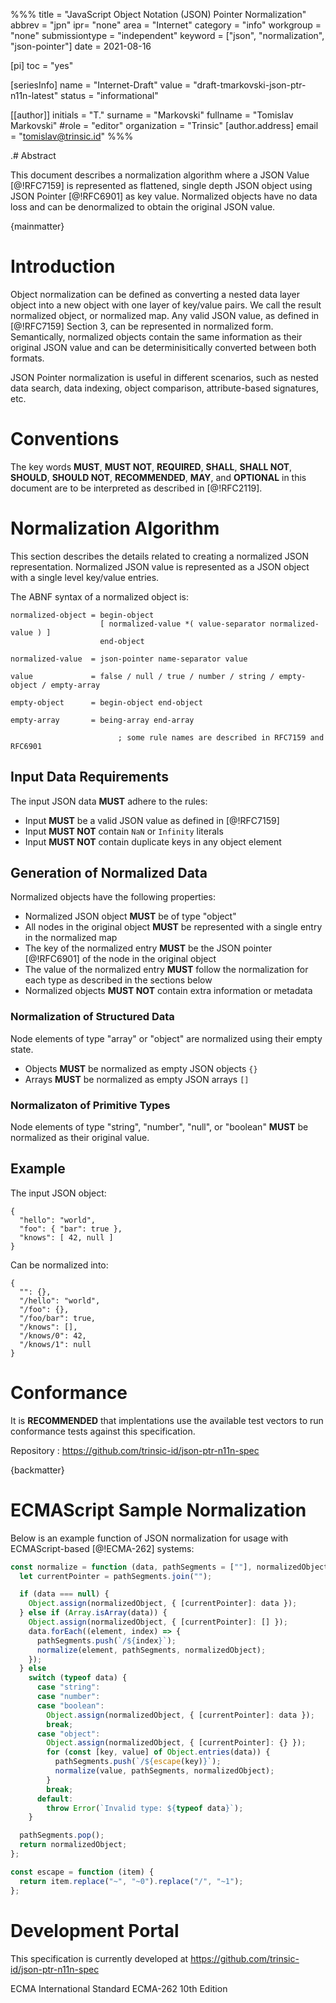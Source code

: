 %%%
title = "JavaScript Object Notation (JSON) Pointer Normalization"
abbrev = "jpn"
ipr= "none"
area = "Internet"
category = "info"
workgroup = "none"
submissiontype = "independent"
keyword = ["json", "normalization", "json-pointer"]
date = 2021-08-16

[pi]
toc = "yes"

[seriesInfo]
name = "Internet-Draft"
value = "draft-tmarkovski-json-ptr-n11n-latest"
status = "informational"

[[author]]
initials = "T."
surname = "Markovski"
fullname = "Tomislav Markovski"
#role = "editor"
organization = "Trinsic"
  [author.address]
  email = "tomislav@trinsic.id"
%%%

.# Abstract

This document describes a normalization algorithm where a JSON Value [@!RFC7159] is represented as flattened,
single depth JSON object using JSON Pointer [@!RFC6901] as key value. Normalized objects have no data loss and can be denormalized
to obtain the original JSON value.

{mainmatter}

# Introduction

Object normalization can be defined as converting a nested data layer object into a new object with one layer of key/value pairs.
We call the result normalized object, or normalized map. Any valid JSON value, as defined in [@!RFC7159] Section 3,
can be represented in normalized form. Semantically, normalized objects contain the same information as their original
JSON value and can be determinisitically converted between both formats.

JSON Pointer normalization is useful in different scenarios, such as nested data search, data indexing, object comparison,
attribute-based signatures, etc.

# Conventions

The key words **MUST**, **MUST NOT**, **REQUIRED**, **SHALL**, **SHALL NOT**, **SHOULD**, **SHOULD NOT**, **RECOMMENDED**, **MAY**, and **OPTIONAL**
in this document are to be interpreted as described in [@!RFC2119].

# Normalization Algorithm

This section describes the details related to creating a normalized JSON representation.
Normalized JSON value is represented as a JSON object with a single level key/value entries.

The ABNF syntax of a normalized object is:

```abnf
normalized-object = begin-object
                    [ normalized-value *( value-separator normalized-value ) ]
                    end-object

normalized-value  = json-pointer name-separator value

value             = false / null / true / number / string / empty-object / empty-array

empty-object      = begin-object end-object

empty-array       = being-array end-array

                        ; some rule names are described in RFC7159 and RFC6901
```

## Input Data Requirements

The input JSON data **MUST** adhere to the rules:

- Input **MUST** be a valid JSON value as defined in [@!RFC7159]
- Input **MUST NOT** contain `NaN` or `Infinity` literals
- Input **MUST NOT** contain duplicate keys in any object element

## Generation of Normalized Data

Normalized objects have the following properties:

- Normalized JSON object **MUST** be of type "object"
- All nodes in the original object **MUST** be represented with a single entry in the normalized map
- The key of the normalized entry **MUST** be the JSON pointer [@!RFC6901] of the node in the original object
- The value of the normalized entry **MUST** follow the normalization for each type as described in the sections below
- Normalized objects **MUST NOT** contain extra information or metadata

### Normalization of Structured Data

Node elements of type "array" or "object" are normalized using their empty state.

- Objects **MUST** be normalized as empty JSON objects `{}`
- Arrays **MUST** be normalized as empty JSON arrays `[]`

### Normalizaton of Primitive Types

Node elements of type "string", "number", "null", or "boolean" **MUST** be normalized as their original value.

## Example

The input JSON object:

```
{
  "hello": "world",
  "foo": { "bar": true },
  "knows": [ 42, null ]
}
```

Can be normalized into:

```
{
  "": {},
  "/hello": "world",
  "/foo": {},
  "/foo/bar": true,
  "/knows": [],
  "/knows/0": 42,
  "/knows/1": null
}
```

# Conformance

It is **RECOMMENDED** that implentations use the available test vectors to run conformance tests against this specification.

Repository
: https://github.com/trinsic-id/json-ptr-n11n-spec

{backmatter}

# ECMAScript Sample Normalization

Below is an example function of JSON normalization for usage with ECMAScript-based [@!ECMA-262] systems:

~~~ js
const normalize = function (data, pathSegments = [""], normalizedObject = {}) {
  let currentPointer = pathSegments.join("");

  if (data === null) {
    Object.assign(normalizedObject, { [currentPointer]: data });
  } else if (Array.isArray(data)) {
    Object.assign(normalizedObject, { [currentPointer]: [] });
    data.forEach((element, index) => {
      pathSegments.push(`/${index}`);
      normalize(element, pathSegments, normalizedObject);
    });
  } else
    switch (typeof data) {
      case "string":
      case "number":
      case "boolean":
        Object.assign(normalizedObject, { [currentPointer]: data });
        break;
      case "object":
        Object.assign(normalizedObject, { [currentPointer]: {} });
        for (const [key, value] of Object.entries(data)) {
          pathSegments.push(`/${escape(key)}`);
          normalize(value, pathSegments, normalizedObject);
        }
        break;
      default:
        throw Error(`Invalid type: ${typeof data}`);
    }

  pathSegments.pop();
  return normalizedObject;
};

const escape = function (item) {
  return item.replace("~", "~0").replace("/", "~1");
};
~~~

# Development Portal

This specification is currently developed at https://github.com/trinsic-id/json-ptr-n11n-spec

<reference anchor="ECMA-262" target="https://www.ecma-international.org/ecma-262/10.0/index.html">
  <front>
    <title>ECMAScript 2019 Language Specification</title>
    <author>
      <organization>ECMA International</organization>
    </author>
    <date year="2019" month="June"/>
  </front>
  <refcontent>Standard ECMA-262 10th Edition</refcontent>
</reference>